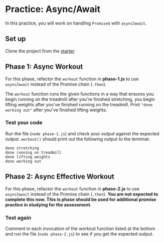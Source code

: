 # Practice: Async/Await

In this practice, you will work on handling `Promise`s with `async`/`await`.

## Set up

Clone the project from the [starter].

## Phase 1: Async Workout

For this phase, refactor the `workout` function in **phase-1.js** to use
`async`/`await` instead of the Promise chain (`.then`).

The `workout` function runs the given functions in a way that ensures you begin
running on the treadmill after you're finished stretching, you begin lifting
weights after you've finished running on the treadmill. Print
`"done working out"` after you've finished lifting weights.

### Test your code

Run the file (`node phase-1.js`) and check your output against the expected
output. `workout()` should print out the following output to the terminal:

```plaintext
done stretching
done running on treadmill
done lifting weights
done working out
```

## Phase 2: Async Effective Workout

For this phase, refactor the `workout` function in **phase-2.js** to use
`async`/`await` instead of the Promise chain (`.then`). **You are not
expected to complete this now. This is phase should be used for additional
promise practice in studying for the assessment.**

### Test again

Comment in each invocation of the workout function listed at the bottom
and run the file (`node phase-2.js`) to see if you get the expected output.

[starter]: https://github.com/appacademy/practice-for-week-08-async-await
